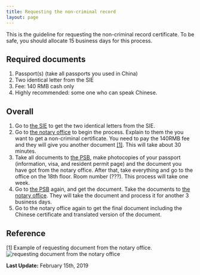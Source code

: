 ```yaml
---
title: Requesting the non-criminal record
layout: page
---
```

This is the guideline for requesting the non-criminal record certificate. To be safe, you should allocate 15 business days for this process. 

## Required documents
1. Passport(s) (take all passports you used in China)
2. Two identical letter from the SIE
3. Fee: 140 RMB cash only
4. Highly recommended: some one who can speak Chinese. 

## Overall
1. Go to [the SIE](/locations/xjtu-sie/) to get the two identical letters from the SIE. 
2. Go to [the notary office](/locations/notary-office/) to begin the process. Explain to them the you want to get a non-criminal certificate. You need to pay the 140RMB fee and they will give you another document [[1]](#Reference). This will take about 30 minutes. 
3. Take all documents to [the PSB](/locations/the-psb/), make photocopies of your passport (information, visa, and resident permit page) and the document you have got from the notary office. After that, take everything and go to the office on the 18th floor. Room number (???). This process will take one week. 
4. Go to [the PSB](/locations/the-psb/) again, and get the document. Take the documents to [the notary office](/locations/notary-office/). They will take the document and process it for another 3 business days. 
5. Go to the notary office again to get the final document including the Chinese certificate and translated version of the document. 

## Reference
[1] Example of requesting document from the notary office. 
![requesting document from the notary office](/assets/img/notary-office/notary-request.jpg)

**Last Update:** February 15th, 2019